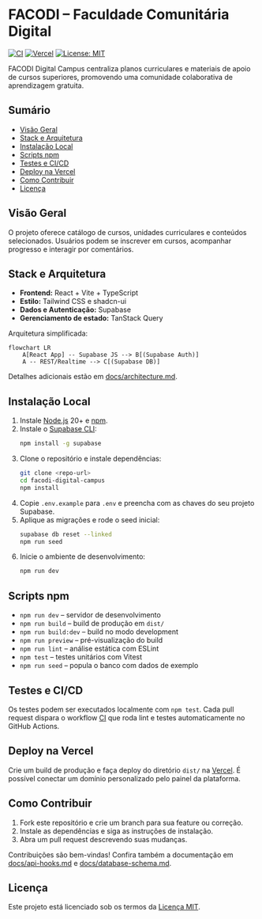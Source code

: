 # FACODI – Faculdade Comunitária Digital

[![CI](https://github.com/YOUR_ORG/YOUR_REPO/actions/workflows/ci.yml/badge.svg)](https://github.com/YOUR_ORG/YOUR_REPO/actions/workflows/ci.yml)
[![Vercel](https://vercel.com/button)](https://vercel.com/)
[![License: MIT](https://img.shields.io/badge/license-MIT-blue.svg)](LICENSE)

FACODI Digital Campus centraliza planos curriculares e materiais de apoio de cursos superiores, promovendo uma comunidade colaborativa de aprendizagem gratuita.

## Sumário
- [Visão Geral](#visão-geral)
- [Stack e Arquitetura](#stack-e-arquitetura)
- [Instalação Local](#instalação-local)
- [Scripts npm](#scripts-npm)
- [Testes e CI/CD](#testes-e-cicd)
- [Deploy na Vercel](#deploy-na-vercel)
- [Como Contribuir](#como-contribuir)
- [Licença](#licença)

## Visão Geral
O projeto oferece catálogo de cursos, unidades curriculares e conteúdos selecionados. Usuários podem se inscrever em cursos, acompanhar progresso e interagir por comentários.

## Stack e Arquitetura
- **Frontend:** React + Vite + TypeScript
- **Estilo:** Tailwind CSS e shadcn-ui
- **Dados e Autenticação:** Supabase
- **Gerenciamento de estado:** TanStack Query

Arquitetura simplificada:

```mermaid
flowchart LR
    A[React App] -- Supabase JS --> B[(Supabase Auth)]
    A -- REST/Realtime --> C[(Supabase DB)]
```

Detalhes adicionais estão em [docs/architecture.md](./docs/architecture.md).

## Instalação Local
1. Instale [Node.js](https://nodejs.org/) 20+ e [npm](https://www.npmjs.com/).
2. Instale o [Supabase CLI](https://supabase.com/docs/guides/cli):
   ```sh
   npm install -g supabase
   ```
3. Clone o repositório e instale dependências:
   ```sh
   git clone <repo-url>
   cd facodi-digital-campus
   npm install
   ```
4. Copie `.env.example` para `.env` e preencha com as chaves do seu projeto Supabase.
5. Aplique as migrações e rode o seed inicial:
   ```sh
   supabase db reset --linked
   npm run seed
   ```
6. Inicie o ambiente de desenvolvimento:
   ```sh
   npm run dev
   ```

## Scripts npm
- `npm run dev` – servidor de desenvolvimento
- `npm run build` – build de produção em `dist/`
- `npm run build:dev` – build no modo development
- `npm run preview` – pré-visualização do build
- `npm run lint` – análise estática com ESLint
- `npm test` – testes unitários com Vitest
- `npm run seed` – popula o banco com dados de exemplo

## Testes e CI/CD
Os testes podem ser executados localmente com `npm test`. Cada pull request dispara o workflow [CI](.github/workflows/ci.yml) que roda lint e testes automaticamente no GitHub Actions.

## Deploy na Vercel
Crie um build de produção e faça deploy do diretório `dist/` na [Vercel](https://vercel.com/). É possível conectar um domínio personalizado pelo painel da plataforma.

## Como Contribuir
1. Fork este repositório e crie um branch para sua feature ou correção.
2. Instale as dependências e siga as instruções de instalação.
3. Abra um pull request descrevendo suas mudanças.

Contribuições são bem-vindas! Confira também a documentação em [docs/api-hooks.md](./docs/api-hooks.md) e [docs/database-schema.md](./docs/database-schema.md).

## Licença
Este projeto está licenciado sob os termos da [Licença MIT](LICENSE).

